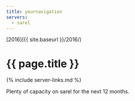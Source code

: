 ```yaml
---
title: yournavigation
servers:
  - sarel
---
```


[2016]({{ site.baseurl }}/2016/)

# {{ page.title }}

{% include server-links.md %}

Plenty of capacity on sarel for the next 12 months.
